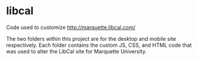 libcal
======

Code used to customize http://marquette.libcal.com/

The two folders within this project are for the desktop and mobile site respectively. Each folder contains the custom JS, CSS, and HTML code that was used to alter the LibCal site for Marquette University. 